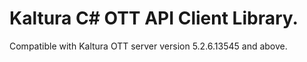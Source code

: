 # Kaltura C# OTT API Client Library.
Compatible with Kaltura OTT server version 5.2.6.13545 and above.
